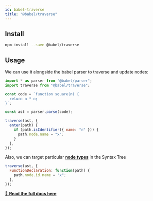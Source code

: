 ```yaml
---
id: babel-traverse
title: "@babel/traverse"
---
```


## Install

```sh
npm install --save @babel/traverse
```

## Usage

We can use it alongside the babel parser to traverse and update nodes:

```js
import * as parser from "@babel/parser";
import traverse from "@babel/traverse";

const code = `function square(n) {
  return n * n;
}`;

const ast = parser.parse(code);

traverse(ast, {
  enter(path) {
    if (path.isIdentifier({ name: "n" })) {
      path.node.name = "x";
    }
  },
});
```

Also, we can target particular [**node types**](https://babeljs.io/docs/en/babel-types#api) in the Syntax Tree

```js
traverse(ast, {
  FunctionDeclaration: function(path) {
    path.node.id.name = "x";
  },
});
```

[📖 **Read the full docs here**](https://github.com/thejameskyle/babel-handbook/blob/master/translations/en/plugin-handbook.md#babel-traverse)
